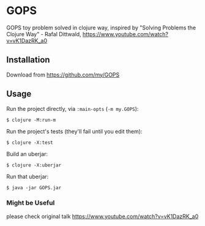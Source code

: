 # GOPS

GOPS toy problem solved in clojure way, inspired by "Solving Problems the Clojure Way" - Rafal Dittwald, https://www.youtube.com/watch?v=vK1DazRK_a0

## Installation

Download from https://github.com/my/GOPS

## Usage 

Run the project directly, via `:main-opts` (`-m my.GOPS`):

    $ clojure -M:run-m
   

Run the project's tests (they'll fail until you edit them):

    $ clojure -X:test

Build an uberjar:

    $ clojure -X:uberjar

Run that uberjar:

    $ java -jar GOPS.jar

### Might be Useful

please check original talk https://www.youtube.com/watch?v=vK1DazRK_a0

